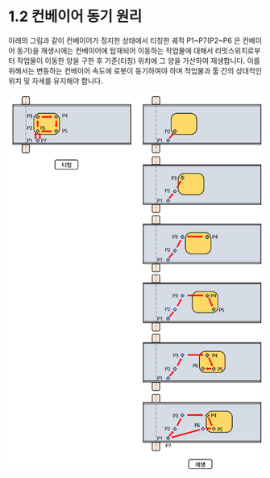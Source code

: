 # 1.2 컨베이어 동기 원리

아래의 그림과 같이 컨베이어가 정지한 상태에서 티칭한 궤적 P1\~P7(P2\~P6 은 컨베이어 동기)을 재생시에는 컨베이어에 탑재되어 이동하는 작업물에 대해서 리밋스위치로부터 작업물이 이동한 양을 구한 후 기준(티칭) 위치에 그 양을 가산하여 재생합니다. 이를 위해서는 변동하는 컨베이어 속도에 로봇이 동기하여야 하며 작업물과 툴 간의 상대적인 위치 및 자세를 유지해야 합니다.

![](../.gitbook/assets/image10.png)
